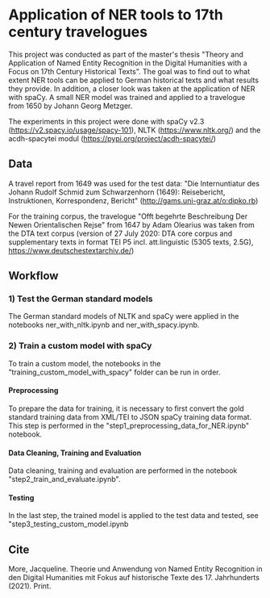 # Application of NER tools to 17th century travelogues

This project was conducted as part of the master's thesis "Theory and Application of Named Entity Recognition in the Digital Humanities with a Focus on 17th Century Historical Texts". The goal was to find out to what extent NER tools can be applied to German historical texts and what results they provide. In addition, a closer look was taken at the application of NER with spaCy. A small NER model was trained and applied to a travelogue from 1650 by Johann Georg Metzger. 

The experiments in this project were done with spaCy v2.3 (https://v2.spacy.io/usage/spacy-101), NLTK (https://www.nltk.org/) and the acdh-spacytei modul (https://pypi.org/project/acdh-spacytei/)

## Data 

A travel report from 1649 was used for the test data: "Die Internuntiatur des Johann Rudolf Schmid zum Schwarzenhorn (1649): Reisebericht, Instruktionen, Korrespondenz, Bericht" (http://gams.uni-graz.at/o:dipko.rb)

For the training corpus, the travelogue "Offt begehrte Beschreibung Der Newen Orientalischen Rejse" from 1647 by Adam Olearius was taken from the DTA text corpus (version of 27 July 2020: DTA core corpus and supplementary texts in format TEI P5 incl. att.linguistic (5305 texts, 2.5G), https://www.deutschestextarchiv.de/)

## Workflow 

### 1) Test the German standard models
The German standard models of NLTK and spaCy were applied in the notebooks ner_with_nltk.ipynb and ner_with_spacy.ipynb. 

### 2) Train a custom model with spaCy

To train a custom model, the notebooks in the "training_custom_model_with_spacy" folder can be run in order.

#### Preprocessing
To prepare the data for training, it is necessary to first convert the gold standard training data from XML/TEI to JSON spaCy training data format. This step is performed in the "step1_preprocessing_data_for_NER.ipynb" notebook. 

#### Data Cleaning, Training and Evaluation

Data cleaning, training and evaluation are performed in the notebook "step2_train_and_evaluate.ipynb". 

#### Testing

In the last step, the trained model is applied to the test data and tested, see "step3_testing_custom_model.ipynb


## Cite
More, Jacqueline. Theorie und Anwendung von Named Entity Recognition in den Digital Humanities mit Fokus auf historische Texte des 17. Jahrhunderts (2021). Print.










